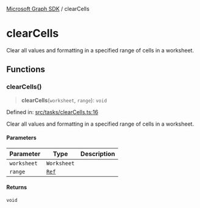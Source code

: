 [Microsoft Graph SDK](README.md) / clearCells

# clearCells

Clear all values and formatting in a specified range of cells in a worksheet.

## Functions

### clearCells()

> **clearCells**(`worksheet`, `range`): `void`

Defined in: [src/tasks/clearCells.ts:16](https://github.com/Future-Secure-AI/sharepoint-workbook/blob/main/src/tasks/clearCells.ts#L16)

Clear all values and formatting in a specified range of cells in a worksheet.

#### Parameters

| Parameter | Type | Description |
| ------ | ------ | ------ |
| `worksheet` | `Worksheet` |  |
| `range` | [`Ref`](Reference-1.md#ref) |  |

#### Returns

`void`
